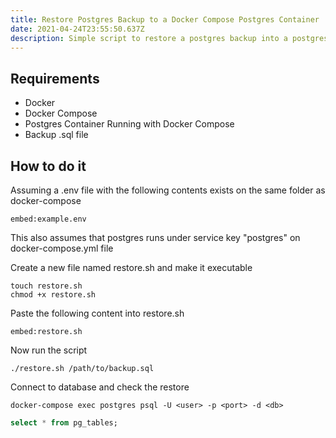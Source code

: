 ```yaml
---
title: Restore Postgres Backup to a Docker Compose Postgres Container
date: 2021-04-24T23:55:50.637Z
description: Simple script to restore a postgres backup into a postgres container that runs with docker-compose
---
```


## Requirements

- Docker
- Docker Compose
- Postgres Container Running with Docker Compose
- Backup .sql file

## How to do it

Assuming a .env file with the following contents exists on the same folder as docker-compose

`embed:example.env`

This also assumes that postgres runs under service key "postgres" on docker-compose.yml file

Create a new file named restore.sh and make it executable

```shell
touch restore.sh
chmod +x restore.sh
```

Paste the following content into restore.sh

`embed:restore.sh`

Now run the script

```shell
./restore.sh /path/to/backup.sql
```

Connect to database and check the restore

```shell
docker-compose exec postgres psql -U <user> -p <port> -d <db>
```

```sql
select * from pg_tables;
```
